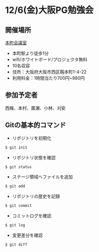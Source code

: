 12/6(金)大阪PG勉強会
====
## 開催場所
[本町会議室](https://www.instabase.jp/space/5054787244)
* 本町駅より徒歩1分
* wifi/ホワイトボード/プロジェクタ無料
* 10名収容
* 住所：大阪府大阪市西区靱本町1-4-22
* 利用料金：1時間当たり700円~980円

## 参加予定者
西條、本村、廣瀬、小林、刈安

## Gitの基本的コマンド
* リポジトリを初期化
```bash
$ git init
```

* リポジトリ状態を確認
```bash
$ git status
```

* ステージ領域へファイルを追加
```bash
$ git add
```

* リポジトリの歴史を記録
```bash
$ git commit
```

* コミットログを確認
```bash
$ git log
```

* 変更差分を確認
```bash
$ git diff
```


